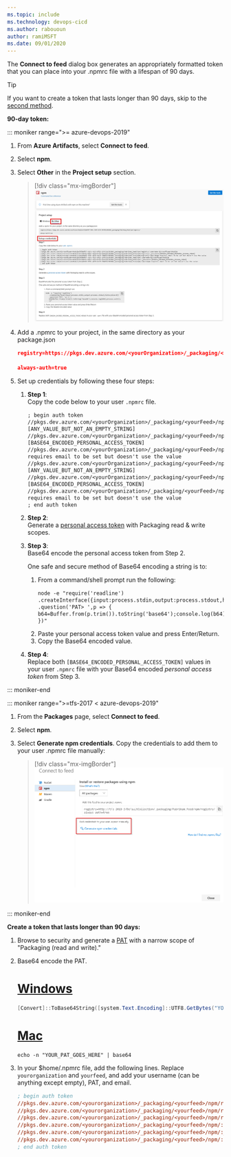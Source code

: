 ```yaml
---
ms.topic: include
ms.technology: devops-cicd
ms.author: rabououn
author: ramiMSFT
ms.date: 09/01/2020
---
```


The **Connect to feed** dialog box generates an appropriately formatted token that you can place into your .npmrc file with a lifespan of 90 days.

> [!TIP]
> If you want to create a token that lasts longer than 90 days, skip to the [second method](#tokenpast90).

**90-day token:**

::: moniker range=">= azure-devops-2019"

1. From **Azure Artifacts**, select **Connect to feed**.

2. Select **npm**.

3. Select **Other** in the **Project setup** section.

   > [!div class="mx-imgBorder"] 
   > ![Connect to feed from Azure Artifacts Linux/Mac credentials](../../media/connect-to-feed-npm-creds-azure-devops-newnav.png)

4. Add a .npmrc to your project, in the same directory as your package.json

    ```JSON
    registry=https://pkgs.dev.azure.com/<yourOrganization>/_packaging/<yourFeed>/npm/registry/
    
    always-auth=true
    ```

5. Set up credentials by following these four steps:

    1. **Step 1**:  
        Copy the code below to your user `.npmrc` file.

        ```
        ; begin auth token
        //pkgs.dev.azure.com/<yourOrganization>/_packaging/<yourFeed>/npm/registry/:username=[ANY_VALUE_BUT_NOT_AN_EMPTY_STRING]
        //pkgs.dev.azure.com/<yourOrganization>/_packaging/<yourFeed>/npm/registry/:_password=[BASE64_ENCODED_PERSONAL_ACCESS_TOKEN]
        //pkgs.dev.azure.com/<yourOrganization>/_packaging/<yourFeed>/npm/registry/:email=npm requires email to be set but doesn't use the value
        //pkgs.dev.azure.com/<yourOrganization>/_packaging/<yourFeed>/npm/:username=[ANY_VALUE_BUT_NOT_AN_EMPTY_STRING]
        //pkgs.dev.azure.com/<yourOrganization>/_packaging/<yourFeed>/npm/:_password=[BASE64_ENCODED_PERSONAL_ACCESS_TOKEN]
        //pkgs.dev.azure.com/<yourOrganization>/_packaging/<yourFeed>/npm/:email=npm requires email to be set but doesn't use the value
        ; end auth token
        ```

    2. **Step 2**:  
        Generate a [personal access token](/azure/devops/organizations/accounts/use-personal-access-tokens-to-authenticate) with Packaging read & write scopes.

    3. **Step 3**:  
        Base64 encode the personal access token from Step 2.

        One safe and secure method of Base64 encoding a string is to:

        1. From a command/shell prompt run the following:
            ```
            node -e "require('readline') .createInterface({input:process.stdin,output:process.stdout,historySize:0}) .question('PAT> ',p => { b64=Buffer.from(p.trim()).toString('base64');console.log(b64);process.exit(); })"
            ```
        2. Paste your personal access token value and press Enter/Return.
        3. Copy the Base64 encoded value.

    4. **Step 4**:  
        Replace both `[BASE64_ENCODED_PERSONAL_ACCESS_TOKEN]` values in your user `.npmrc` file with your Base64 encoded _personal access token_ from Step 3.

::: moniker-end

::: moniker range=">=tfs-2017 < azure-devops-2019"

1. From the **Packages** page, select **Connect to feed**.

2. Select **npm**.

3. Select **Generate npm credentials**. Copy the credentials to add them to your user .npmrc file manually:
    > [!div class="mx-imgBorder"] 
    >![Connect to npm feed TFS2018](../../media/tfs2018-connect-to-npm-feed.png)

::: moniker-end

<a id="tokenpast90"></a>

**Create a token that lasts longer than 90 days:**

1. Browse to security and generate a [PAT](../../../organizations/accounts/use-personal-access-tokens-to-authenticate.md) with a narrow scope of "Packaging (read and write)."

2. Base64 encode the PAT.

    # [Windows](#tab/windows)
    ```powershell
    [Convert]::ToBase64String([system.Text.Encoding]::UTF8.GetBytes("YOUR_PAT_GOES_HERE"))
    ```

    # [Mac](#tab/mac)
    ```
    echo -n "YOUR_PAT_GOES_HERE" | base64
    ```

3. In your $home/.npmrc file, add the following lines. Replace `yourorganization` and `yourfeed`, and add your username (can be anything except empty), PAT, and email.

    ```ini
    ; begin auth token
    //pkgs.dev.azure.com/<yourorganization>/_packaging/<yourfeed>/npm/registry/:username=[ANY_VALUE_BUT_NOT_EMPTY_STRING]
    //pkgs.dev.azure.com/<yourorganization>/_packaging/<yourfeed>/npm/registry/:_password=[BASE64_ENCODED_PERSONAL_ACCESS_TOKEN]
    //pkgs.dev.azure.com/<yourorganization>/_packaging/<yourfeed>/npm/registry/:email=[NPM REQUIRES EMAIL TO BE SET BUT DOES NOT USE THE VALUE]
    //pkgs.dev.azure.com/<yourorganization>/_packaging/<yourfeed>/npm/:username=[ANY_VALUE_BUT_NOT_EMPTY_STRING]
    //pkgs.dev.azure.com/<yourorganization>/_packaging/<yourfeed>/npm/:_password=[BASE64_ENCODED_PERSONAL_ACCESS_TOKEN]
    //pkgs.dev.azure.com/<yourorganization>/_packaging/<yourfeed>/npm/:email=[NPM REQUIRES EMAIL TO BE SET BUT DOES NOT USE THE VALUE]
    ; end auth token
    ```
